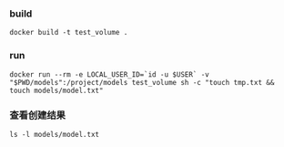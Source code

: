 ### build

```
docker build -t test_volume .
```



### run

```
docker run --rm -e LOCAL_USER_ID=`id -u $USER` -v "$PWD/models":/project/models test_volume sh -c "touch tmp.txt && touch models/model.txt"
```



### 查看创建结果

```
ls -l models/model.txt
```

